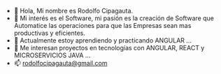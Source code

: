 - 👋 Hola, Mi nombre es Rodolfo Cipagauta.
- 👀 Mi interés es el Software, mi pasión es la creación de Software que Automatice las operaciones para que las Empresas sean mas productivas y eficientes.
- 🌱 Actualmente estoy aprendiendo y practicando ANGULAR ...
- 💞️ Me interesan proyectos en tecnologías con ANGULAR, REACT y MICROSERVICIOS JAVA ...
- 📫 rodolfocipagauta@gmail.com

<!---
rodolfocipagauta/rodolfocipagauta is a ✨ special ✨ repository because its `README.md` (this file) appears on your GitHub profile.
You can click the Preview link to take a look at your changes.
--->

